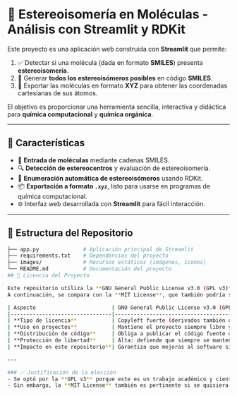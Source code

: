 # 🧬 Estereoisomería en Moléculas - Análisis con Streamlit y RDKit  

Este proyecto es una aplicación web construida con **Streamlit** que permite:  

1. ✅ Detectar si una molécula (dada en formato **SMILES**) presenta **estereoisomería**.  
2. 🔄 Generar **todos los estereoisómeros posibles** en código **SMILES**.  
3. 📂 Exportar las moléculas en formato **XYZ** para obtener las coordenadas cartesianas de sus átomos.  

El objetivo es proporcionar una herramienta sencilla, interactiva y didáctica para **química computacional** y **química orgánica**.  

---

## 🚀 Características  

- 📌 **Entrada de moléculas** mediante cadenas SMILES.  
- 🔍 **Detección de estereocentros** y evaluación de estereoisomería.  
- 🧬 **Enumeración automática de estereoisómeros** usando RDKit.  
- 📦 **Exportación a formato `.xyz`**, listo para usarse en programas de química computacional.  
- 🌐 Interfaz web desarrollada con **Streamlit** para fácil interacción.  

---

## 📂 Estructura del Repositorio  

```bash
├── app.py              # Aplicación principal de Streamlit
├── requirements.txt    # Dependencias del proyecto
├── images/             # Recursos estáticos (imágenes, íconos)
└── README.md           # Documentación del proyecto
## 📄 Licencia del Proyecto

Este repositorio utiliza la **GNU General Public License v3.0 (GPL v3)**.  
A continuación, se compara con la **MIT License**, que también podría ser pertinente para un proyecto de este tipo:

| Aspecto                        | GNU General Public License v3.0 (GPL v3)            | MIT License                                                                 |
|--------------------------------|-----------------------------------------------------|------------------------------------------------------------------------------|
| **Tipo de licencia**           | Copyleft fuerte (derivados también deben ser GPL).  | Permisiva (permite reutilización incluso en software privativo).             |
| **Uso en proyectos**           | Mantiene el proyecto siempre libre y abierto.       | Facilita máxima difusión, incluso en software cerrado.                       |
| **Distribución de código**     | Obliga a publicar el código fuente de cualquier modificación o derivado. | No obliga a publicar cambios ni derivados, solo mantener atribución.         |
| **Protección de libertad**     | Alta: defiende que siempre se mantenga open source. | Moderada: prioriza la flexibilidad sobre la obligación de compartir.         |
| **Impacto en este repositorio**| Garantiza que mejoras al software sigan siendo libres. | Permitiría que universidades, laboratorios o empresas usen/adapten sin liberar sus cambios. |

---

### ✅ Justificación de la elección
- Se optó por la **GPL v3** porque este es un trabajo académico y científico donde es importante que el conocimiento y las mejoras se compartan de forma abierta.  
- Sin embargo, la **MIT License** también es pertinente si se quisiera priorizar la adopción del código en la comunidad, sin importar si los derivados son cerrados o no.


